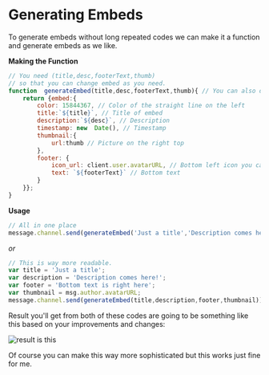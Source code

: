 # Generating Embeds
To generate embeds without long repeated codes we can make it a function and generate embeds as we like.

**Making the Function**
```js
// You need (title,desc,footerText,thumb) 
// so that you can change embed as you need.
function  generateEmbed(title,desc,footerText,thumb){ // You can also declare variable types to prevent some errors.
	return {embed:{
		color: 15844367, // Color of the straight line on the left
		title:`${title}`, // Title of embed
		description:`${desc}`, // Description
		timestamp: new  Date(), // Timestamp
		thumbnail:{
			url:thumb // Picture on the right top
		},
		footer: {
			icon_url: client.user.avatarURL, // Bottom left icon you can put a variable in here
			text: `${footerText}` // Bottom text
		}
	}};
}
```

**Usage**
```js
// All in one place
message.channel.send(generateEmbed('Just a title','Description comes here!','Bottom text is right here', msg.author.avatarURL))
```
*or*
```js
// This is way more readable.
var title = 'Just a title';
var description = 'Description comes here!';
var footer = 'Bottom text is right here';
var thumbnail = msg.author.avatarURL;
message.channel.send(generateEmbed(title,description,footer,thumbnail))
```
Result you'll get from both of these codes are going to be something like this based on your improvements and changes:

![result is this](https://camo.githubusercontent.com/eecc3f660ee7c8f91f271ea1a356a8a3e3dd52fc/68747470733a2f2f692e68697a6c69726573696d2e636f6d2f38314f42476f2e706e67)

Of course you can make this way more sophisticated but this works just fine for me.
